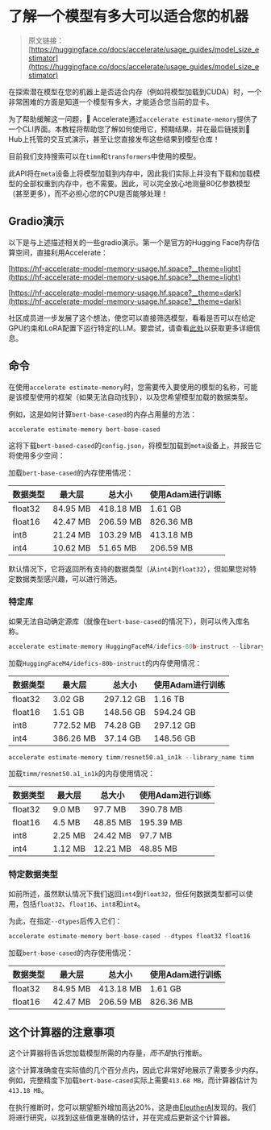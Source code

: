 # 了解一个模型有多大可以适合您的机器

> 原文链接：[https://huggingface.co/docs/accelerate/usage_guides/model_size_estimator](https://huggingface.co/docs/accelerate/usage_guides/model_size_estimator)

在探索潜在模型在您的机器上是否适合内存（例如将模型加载到CUDA）时，一个非常困难的方面是知道一个模型有多大，才能适合您当前的显卡。

为了帮助缓解这一问题，🤗 Accelerate通过`accelerate estimate-memory`提供了一个CLI界面。本教程将帮助您了解如何使用它，预期结果，并在最后链接到🤗 Hub上托管的交互式演示，甚至让您直接发布这些结果到模型仓库！

目前我们支持搜索可以在`timm`和`transformers`中使用的模型。

此API将在`meta`设备上将模型加载到内存中，因此我们实际上并没有下载和加载模型的全部权重到内存中，也不需要。因此，可以完全放心地测量80亿参数模型（甚至更多），而不必担心您的CPU是否能够处理！

## Gradio演示

以下是与上述描述相关的一些gradio演示。第一个是官方的Hugging Face内存估算空间，直接利用Accelerate：

[https://hf-accelerate-model-memory-usage.hf.space?__theme=light](https://hf-accelerate-model-memory-usage.hf.space?__theme=light)

[https://hf-accelerate-model-memory-usage.hf.space?__theme=dark](https://hf-accelerate-model-memory-usage.hf.space?__theme=dark)

社区成员进一步发展了这个想法，使您可以直接筛选模型，看看是否可以在给定GPU约束和LoRA配置下运行特定的LLM。要尝试，请查看[此处](https://huggingface.co/spaces/Vokturz/can-it-run-llm)以获取更多详细信息。

## 命令

在使用`accelerate estimate-memory`时，您需要传入要使用的模型的名称，可能是该模型使用的框架（如果无法自动找到），以及您希望模型加载的数据类型。

例如，这是如何计算`bert-base-cased`的内存占用量的方法：

```py
accelerate estimate-memory bert-base-cased
```

这将下载`bert-based-cased`的`config.json`，将模型加载到`meta`设备上，并报告它将使用多少空间：

加载`bert-base-cased`的内存使用情况：

| 数据类型 | 最大层 | 总大小 | 使用Adam进行训练 |
| --- | --- | --- | --- |
| float32 | 84.95 MB | 418.18 MB | 1.61 GB |
| float16 | 42.47 MB | 206.59 MB | 826.36 MB |
| int8 | 21.24 MB | 103.29 MB | 413.18 MB |
| int4 | 10.62 MB | 51.65 MB | 206.59 MB |

默认情况下，它将返回所有支持的数据类型（从`int4`到`float32`），但如果您对特定数据类型感兴趣，可以进行筛选。

### 特定库

如果无法自动确定源库（就像在`bert-base-cased`的情况下），则可以传入库名称。

```py
accelerate estimate-memory HuggingFaceM4/idefics-80b-instruct --library_name transformers
```

加载`HuggingFaceM4/idefics-80b-instruct`的内存使用情况：

| 数据类型 | 最大层 | 总大小 | 使用Adam进行训练 |
| --- | --- | --- | --- |
| float32 | 3.02 GB | 297.12 GB | 1.16 TB |
| float16 | 1.51 GB | 148.56 GB | 594.24 GB |
| int8 | 772.52 MB | 74.28 GB | 297.12 GB |
| int4 | 386.26 MB | 37.14 GB | 148.56 GB |

```py
accelerate estimate-memory timm/resnet50.a1_in1k --library_name timm
```

加载`timm/resnet50.a1_in1k`的内存使用情况：

| 数据类型 | 最大层 | 总大小 | 使用Adam进行训练 |
| --- | --- | --- | --- |
| float32 | 9.0 MB | 97.7 MB | 390.78 MB |
| float16 | 4.5 MB | 48.85 MB | 195.39 MB |
| int8 | 2.25 MB | 24.42 MB | 97.7 MB |
| int4 | 1.12 MB | 12.21 MB | 48.85 MB |

### 特定数据类型

如前所述，虽然默认情况下我们返回`int4`到`float32`，但任何数据类型都可以使用，包括`float32`、`float16`、`int8`和`int4`。

为此，在指定`--dtypes`后传入它们：

```py
accelerate estimate-memory bert-base-cased --dtypes float32 float16
```

加载`bert-base-cased`的内存使用情况：

| 数据类型 | 最大层 | 总大小 | 使用Adam进行训练 |
| --- | --- | --- | --- |
| float32 | 84.95 MB | 413.18 MB | 1.61 GB |
| float16 | 42.47 MB | 206.59 MB | 826.36 MB |

## 这个计算器的注意事项

这个计算器将告诉您加载模型所需的内存量，*而不是*执行推断。

这个计算准确度在实际值的几个百分点内，因此它非常好地展示了需要多少内存。例如，完整精度下加载`bert-base-cased`实际上需要`413.68 MB`，而计算器估计为`413.18 MB`。

在执行推断时，您可以期望额外增加高达20%，这是由[EleutherAI](https://blog.eleuther.ai/transformer-math/)发现的。我们将进行研究，以找到这些值更准确的估计，并在完成后更新这个计算器。
